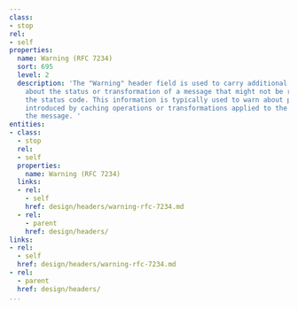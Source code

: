 ```yaml
---
class:
- stop
rel:
- self
properties:
  name: Warning (RFC 7234)
  sort: 695
  level: 2
  description: 'The "Warning" header field is used to carry additional information
    about the status or transformation of a message that might not be reflected in
    the status code. This information is typically used to warn about possible incorrectness
    introduced by caching operations or transformations applied to the payload of
    the message. '
entities:
- class:
  - stop
  rel:
  - self
  properties:
    name: Warning (RFC 7234)
  links:
  - rel:
    - self
    href: design/headers/warning-rfc-7234.md
  - rel:
    - parent
    href: design/headers/
links:
- rel:
  - self
  href: design/headers/warning-rfc-7234.md
- rel:
  - parent
  href: design/headers/
...
```

